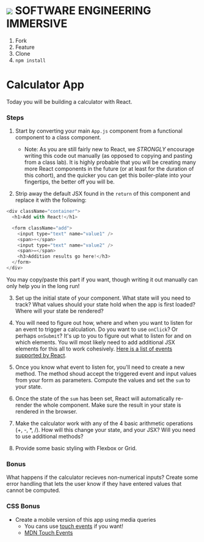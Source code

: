 # ![](https://ga-dash.s3.amazonaws.com/production/assets/logo-9f88ae6c9c3871690e33280fcf557f33.png)  SOFTWARE ENGINEERING IMMERSIVE

1. Fork
1. Feature
1. Clone
1. `npm install`

# Calculator App

Today you will be building a calculator with React.

### Steps

1. Start by converting your main `App.js` component from a functional component to a class component.

     - Note: As you are still fairly new to React, we _STRONGLY_ encourage writing this code out manually (as opposed to copying and pasting from a class lab). It is highly probable that you will be creating many more React components in the future (or at least for the duration of this cohort), and the quicker you can get this boiler-plate into your fingertips, the better off you will be.
     
2. Strip away the default JSX found in the `return` of this component and replace it with the following:
  ```js
  <div className="container">
    <h1>Add with React!</h1>

    <form className="add">
      <input type="text" name="value1" />
      <span>+</span>
      <input type="text" name="value2" />
      <span>=</span>
      <h3>Addition results go here!</h3>
    </form>
  </div>
  
  ```
  You may copy/paste this part if you want, though writing it out manually can only help you in the long run!
  
3. Set up the initial state of your component. What state will you need to track? What values should your state hold when the app is first loaded? Where will your state be rendered?

4. You will need to figure out how, where and when you want to listen for an event to trigger a calculation. Do you want to use `onClick`? Or perhaps `onSubmit`? It's up to you to figure out what to listen for and on which elements. You will most likely need to add additional JSX elements for this all to work cohesively. [Here is a list of events supported by React](https://facebook.github.io/react/docs/events.html#supported-events).

5. Once you know what event to listen for, you'll need to create a new method. The method shoud accept the triggered event and input values from your form as parameters. Compute the values and set the `sum` to your state.
6. Once the state of the `sum` has been set, React will automatically re-render the whole component. Make sure the result in your state is rendered in the browser.

7. Make the calculator work with any of the 4 basic arithmetic operations (+, -, *, /). How will this change your state, and your JSX? Will you need to use additional methods?

8. Provide some basic styling with Flexbox or Grid.

### Bonus
What happens if the calculator recieves non-numerical inputs? Create some error handling that lets the user know if they have entered values that cannot be computed.

### CSS Bonus

- Create a mobile version of this app using media queries
  - You cans use [touch events](https://reactjs.org/docs/events.html#touch-events) if you want!
  - [MDN Touch Events](https://developer.mozilla.org/en-US/docs/Web/API/Touch_events)
